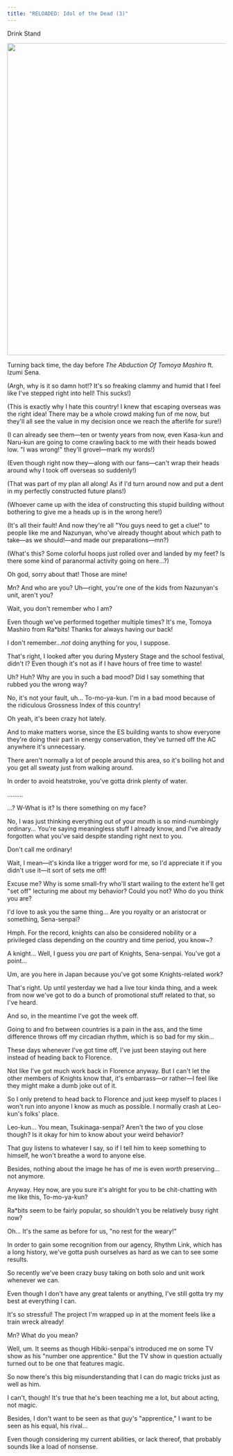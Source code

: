 ```yaml
---
title: "RELOADED: Idol of the Dead (3)"
---
```


<Season s="Summer"/>

<Location>Drink Stand</Location>

<Image src="/img/tl/reloaded/3/1.jpg" layout="responsive" width="1560" height="720" quality="100" />

<Narration>Turning back time, the day before _The Abduction Of Tomoya Mashiro_ ft. Izumi Sena.</Narration>

<Bubble character="Izumi">

<Thought>(Argh, why is it so damn hot!? It's so freaking clammy and humid that I feel like I've stepped right into hell! This sucks!)</Thought>

<Thought>(This is exactly why I hate this country! I knew that escaping overseas was the right idea! There may be a whole crowd making fun of me now, but they'll all see the value in my decision once we reach the afterlife for sure!)</Thought>

<Thought>(I can already see them—ten or twenty years from now, even Kasa-kun and Naru-kun are going to come crawling back to me with their heads bowed low. "I was wrong!" they'll grovel—mark my words!)</Thought>

<Thought>(Even though right now they—along with our fans—can't wrap their heads around why I took off overseas so suddenly!)</Thought>

<Thought>(That was part of my plan all along! As if I'd turn around now and put a dent in my perfectly constructed future plans!)</Thought>

<Thought>(Whoever came up with the idea of constructing this stupid building without bothering to give me a heads up is in the wrong here!)</Thought>

<Thought>(It's all their fault! And now they're all "You guys need to get a clue!" to people like me and Nazunyan, who've already thought about which path to take—as we should!—and made our preparations—mn?)</Thought>

<Thought>(What's this? Some colorful hoops just rolled over and landed by my feet? Is there some kind of paranormal activity going on here...?)</Thought>

</Bubble>

<Bubble character="Tomoya">

Oh god, sorry about that! Those are mine!

</Bubble>

<Bubble character="Izumi">

Mn? And who are you? Uh—right, you're one of the kids from Nazunyan's unit, aren't you?

</Bubble>

<Bubble character="Tomoya">

Wait, you don't remember who I am?

Even though we've performed together multiple times? It's me, Tomoya Mashiro from Ra\*bits! Thanks for always having our back!

</Bubble>

<Bubble character="Izumi">

I don't remember..._not_ doing anything for you, I suppose.

That's right, I looked after you during Mystery Stage and the school festival, didn't I? Even though it's not as if I have hours of free time to waste!

</Bubble>

<Bubble character="Tomoya">

Uh? Huh? Why are you in such a bad mood? Did I say something that rubbed you the wrong way?

</Bubble>

<Bubble character="Izumi">

No, it's not your fault, uh... To-mo-ya-kun. I'm in a bad mood because of the ridiculous Grossness Index of this country!

</Bubble>

<Bubble character="Tomoya">

Oh yeah, it's been crazy hot lately.

And to make matters worse, since the ES building wants to show everyone they're doing their part in energy conservation, they've turned off the AC anywhere it's unnecessary.

There aren't normally a lot of people around this area, so it's boiling hot and you get all sweaty just from walking around.

In order to avoid heatstroke, you've gotta drink plenty of water.

</Bubble>

<Bubble character="Izumi">

.........

</Bubble>

<Bubble character="Tomoya">

...? W-What is it? Is there something on my face?

</Bubble>

<Bubble character="Izumi">

No, I was just thinking everything out of your mouth is so mind-numbingly ordinary... You're saying meaningless stuff I already know, and I've already forgotten what you've said despite standing right next to you.

</Bubble>

<Bubble character="Tomoya">

Don't call me ordinary!

Wait, I mean—it's kinda like a trigger word for me, so I'd appreciate it if you didn't use it—it sort of sets me off!

</Bubble>

<Bubble character="Izumi">

Excuse me? Why is some small-fry who'll start wailing to the extent he'll get "set off" lecturing me about my behavior? Could you not? Who do you think you are?

</Bubble>

<Bubble character="Tomoya">

I'd love to ask you the same thing... Are you royalty or an aristocrat or something, Sena-senpai?

</Bubble>

<Bubble character="Izumi">

Hmph. For the record, knights can also be considered nobility or a privileged class depending on the country and time period, you know\~?

</Bubble>

<Bubble character="Tomoya">

A knight... Well, I guess you _are_ part of Knights, Sena-senpai. You've got a point...

Um, are you here in Japan because you've got some Knights-related work?

</Bubble>

<Bubble character="Izumi">

That's right. Up until yesterday we had a live tour kinda thing, and a week from now we've got to do a bunch of promotional stuff related to that, so I've heard.

And so, in the meantime I've got the week off.

Going to and fro between countries is a pain in the ass, and the time difference throws off my circadian rhythm, which is so bad for my skin...

These days whenever I've got time off, I've just been staying out here instead of heading back to Florence.

Not like I've got much work back in Florence anyway. But I can't let the other members of Knights know that, it's embarrass—or rather—I feel like they might make a dumb joke out of it.

So I only pretend to head back to Florence and just keep myself to places I won't run into anyone I know as much as possible. I normally crash at Leo-kun's folks' place.

</Bubble>

<Bubble character="Tomoya">

Leo-kun... You mean, Tsukinaga-senpai? Aren't the two of you close though? Is it okay for him to know about your weird behavior?

</Bubble>

<Bubble character="Izumi">

That guy listens to whatever I say, so if I tell him to keep something to himself, he won't breathe a word to anyone else.

Besides, nothing about the image he has of me is even _worth_ preserving... not anymore.

Anyway. Hey now, are you sure it's alright for you to be chit-chatting with me like this, To-mo-ya-kun?

Ra\*bits seem to be fairly popular, so shouldn't you be relatively busy right now?

</Bubble>

<Bubble character="Tomoya">

Oh... It's the same as before for us, "no rest for the weary!"

In order to gain some recognition from our agency, Rhythm Link, which has a long history, we've gotta push ourselves as hard as we can to see some results.

So recently we've been crazy busy taking on both solo and unit work whenever we can.

Even though I don't have any great talents or anything, I've still gotta try my best at everything I can.

It's so stressful! The project I'm wrapped up in at the moment feels like a train wreck already!

</Bubble>

<Bubble character="Izumi">

Mn? What do you mean?

</Bubble>

<Bubble character="Tomoya">

Well, um. It seems as though Hibiki-senpai's introduced me on some TV show as his "number one apprentice." But the TV show in question actually turned out to be one that features magic.

So now there's this big misunderstanding that I can do magic tricks just as well as him.

I can't, though! It's true that he's been teaching me a lot, but about acting, not magic.

Besides, I don't want to be seen as that guy's "apprentice," I want to be seen as his equal, his rival...

Even though considering my current abilities, or lack thereof, that probably sounds like a load of nonsense.

</Bubble>
